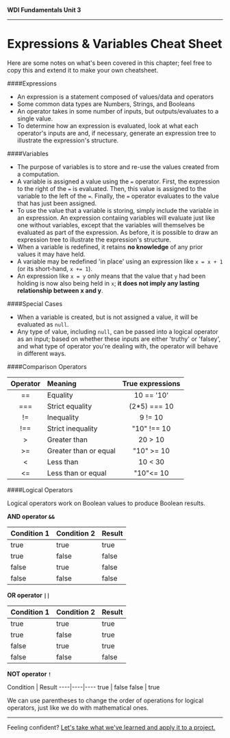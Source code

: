 **WDI Fundamentals Unit 3**

---

# Expressions & Variables Cheat Sheet

Here are some notes on what's been covered in this chapter; feel free to copy this and extend it to make your own cheatsheet.

####Expressions
  * An expression is a statement composed of values/data and operators
  * Some common data types are Numbers, Strings, and Booleans
  * An operator takes in some number of inputs, but outputs/evaluates to a single value.
  * To determine how an expression is evaluated, look at what each operator's inputs are and, if necessary, generate an expression tree to illustrate the expression's structure.

####Variables
  * The purpose of variables is to store and re-use the values created from a computation.
  * A variable is assigned a value using the `=` operator. First, the expression to the right of the `=` is evaluated. Then, this value is assigned to the variable to the left of the `=`. Finally, the `=` operator evaluates to the value that has just been assigned.
  * To use the value that a variable is storing, simply include the variable in an expression. An expression contaiing variables will evaluate just like one without variables, except that the variables will themselves be evaluated as part of the expression. As before, it is possible to draw an expression tree to illustrate the expression's structure.
  * When a variable is redefined, it retains **no knowledge** of any prior values it may have held.
  * A variable may be redefined 'in place' using an expression like `x = x + 1` (or its short-hand, `x += 1`).
  * An expression like `x = y` only means that the value that `y` had been holding is now also being held in `x`; **it does not imply any lasting relationship between x and y**.

####Special Cases
  * When a variable is created, but is not assigned a value, it will be evaluated as `null`.
  * Any type of value, including `null`, can be passed into a logical operator as an input; based on whether these inputs are either 'truthy' or 'falsey', and what type of operator you're dealing with, the operator will behave in different ways.

####Comparison Operators

| Operator | Meaning	              | True expressions |
|:-:       |:-                        |:-:               |
| ==       | Equality                 | 10 == '10'       |
| ===      | Strict equality          | (2*5) === 10     |
| !=	   | Inequality               | 9 != 10          |
| !==	   | Strict inequality        | "10" !== 10      |
| >        | Greater than	          | 20 > 10          |
| >=       | Greater than or equal    | "10" >= 10       |
| <	       | Less than	              | 10 < 30          |
| <=       | Less than or equal       | "10"<= 10        |

####Logical Operators

Logical operators work on Boolean values to produce Boolean results.

**AND operator `&&`**

Condition 1 | Condition 2 | Result
----|----|----
true | true | true
true | false | false
false | true | false
false | false | false


**OR operator `||`**

Condition 1| Condition 2 | Result
----|----|----
true | true | true
true | false | true
false | true | true
false | false | false


**NOT operator `!`**

Condition | Result
----|----|----
true  | false
false | true

We can use parentheses to change the order of operations for logical operators, just like we do with mathematical ones.



---

Feeling confident? [Let's take what we've learned and apply it to a project.](12_assessment.md)
